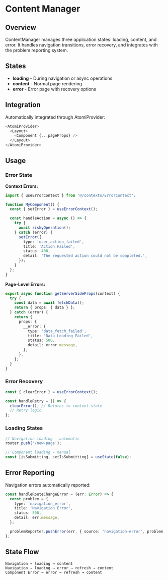 # Content Manager

## Overview

ContentManager manages three application states: loading, content,
and error. It handles navigation transitions, error recovery, and
integrates with the problem reporting system.

## States

- **loading** - During navigation or async operations
- **content** - Normal page rendering
- **error** - Error page with recovery options

## Integration

Automatically integrated through AtomiProvider:

```typescript
<AtomiProvider>
  <Layout>
    <Component {...pageProps} />
  </Layout>
</AtomiProvider>
```

## Usage

### Error State

**Context Errors:**

```typescript
import { useErrorContext } from '@/contexts/ErrorContext';

function MyComponent() {
  const { setError } = useErrorContext();

  const handleAction = async () => {
    try {
      await riskyOperation();
    } catch (error) {
      setError({
        type: 'user_action_failed',
        title: 'Action Failed',
        status: 400,
        detail: 'The requested action could not be completed.',
      });
    }
  };
}
```

**Page-Level Errors:**

```typescript
export async function getServerSideProps(context) {
  try {
    const data = await fetchData();
    return { props: { data } };
  } catch (error) {
    return {
      props: {
        __error: {
          type: 'data_fetch_failed',
          title: 'Data Loading Failed',
          status: 500,
          detail: error.message,
        },
      },
    };
  }
}
```

### Error Recovery

```typescript
const { clearError } = useErrorContext();

const handleRetry = () => {
  clearError(); // Returns to content state
  // Retry logic
};
```

### Loading States

```typescript
// Navigation loading - automatic
router.push('/new-page');

// Component loading - manual
const [isSubmitting, setIsSubmitting] = useState(false);
```

## Error Reporting

Navigation errors automatically reported:

```typescript
const handleRouteChangeError = (err: Error) => {
  const problem = {
    type: 'navigation_error',
    title: 'Navigation Error',
    status: 500,
    detail: err.message,
  };

  problemReporter.pushError(err, { source: 'navigation-error', problem });
};
```

## State Flow

```
Navigation → loading → content
Navigation → loading → error → refresh → content
Component Error → error → refresh → content
```
